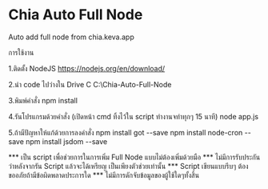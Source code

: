 # Chia Auto Full Node
Auto add full node from chia.keva.app

การใช้งาน

1.ติดตั้ง NodeJS
https://nodejs.org/en/download/

2.นำ code ไปว่างใน Drive C
C:\Chia-Auto-Full-Node

3.พิมพ์คำสั่ง
npm install

4.รันโปรแกรมด้วยคำสั่ง  (เปิดหน้า cmd ทิ้งไว้ใน script ทำงานจทำทุกๆ 15 นาที)
node app.js

5.ถ้ามีปัญหาให้แก้ด้วยการลงคำสั่ง
npm install got --save
npm install node-cron --save
npm install jsdom --save

*** เป็น script เพื่อช่วยการในการเพิ่ม Full Node แบบไม่ต้องเพิ่มด้วยมือ
*** ไม่มีการรับประกันว่าหลังจากรัน Script แล้วจะได้เหรียญ เป็นเพียงตัวช่วยเท่านั้น
*** Script เขียนแบบรีบๆ ต้องขออภัยถ้ามีข้อผิดพลาดประการใด 
*** ไม่มีการดักจับข้อมูลของผู้ใช้ใดๆทั้งสิ้น 
